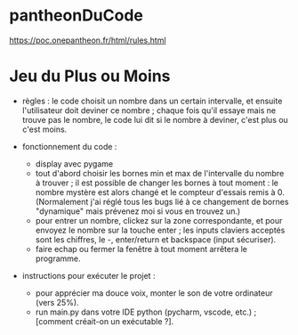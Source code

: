 # pantheonDuCode
https://poc.onepantheon.fr/html/rules.html

# Jeu du Plus ou Moins
- règles : le code choisit un nombre dans un certain intervalle, et ensuite l'utilisateur doit deviner ce nombre ;
chaque fois qu'il essaye mais ne trouve pas le nombre, le code lui dit si le nombre à deviner,
c'est plus ou c'est moins.


- fonctionnement du code :
  - display avec pygame
  - tout d'abord choisir les bornes min et max de l'intervalle du nombre à trouver
; il est possible de changer les bornes à tout moment : le nombre mystère est alors changé et le compteur d'essais remis à 0.
    (Normalement j'ai réglé tous les bugs lié à ce changement de bornes "dynamique" mais prévenez moi si vous en trouvez un.)
  - pour entrer un nombre, clickez sur la zone correspondante, et pour envoyez le nombre sur la touche enter ;
les inputs claviers acceptés sont les chiffres, le -, enter/return et backspace (input sécuriser).
  - faire echap ou fermer la fenêtre à tout moment arrêtera le programme.


- instructions pour exécuter le projet :
  - pour apprécier ma douce voix, monter le son de votre ordinateur (vers 25%).
  - run main.py dans votre IDE python (pycharm, vscode, etc.) ; [comment créait-on un exécutable ?].
